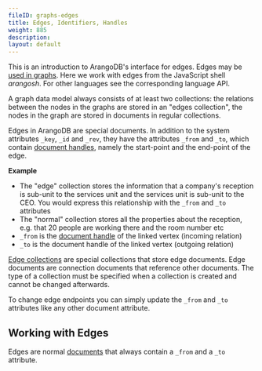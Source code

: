 ```yaml
---
fileID: graphs-edges
title: Edges, Identifiers, Handles
weight: 885
description: 
layout: default
---
```

This is an introduction to ArangoDB's interface for edges.
Edges may be [used in graphs]().
Here we work with edges from the JavaScript shell *arangosh*.
For other languages see the corresponding language API.

A graph data model always consists of at least two collections: the relations between the
nodes in the graphs are stored in an "edges collection", the nodes in the graph
are stored in documents in regular collections.

Edges in ArangoDB are special documents. In addition to the system
attributes `_key`, `_id` and `_rev`, they have the attributes `_from` and `_to`, 
which contain [document handles](../appendix/appendix-glossary#document-handle), namely the start-point and the end-point of the edge.

**Example**

- The "edge" collection stores the information that a company's reception is sub-unit to the services unit and the services unit is sub-unit to the
  CEO. You would express this relationship with the `_from` and `_to` attributes
- The "normal" collection stores all the properties about the reception, e.g. that 20 people are working there and the room number etc
- `_from` is the [document handle](../appendix/appendix-glossary#document-handle) of the linked vertex (incoming relation)
- `_to` is the document handle of the linked vertex (outgoing relation)

[Edge collections](../appendix/appendix-glossary#edge-collection) are special collections that store edge documents. Edge documents 
are connection documents that reference other documents. The type of a collection 
must be specified when a collection is created and cannot be changed afterwards.

To change edge endpoints you can simply update the `_from` and `_to` attributes
like any other document attribute.

## Working with Edges

Edges are normal [documents](../getting-started/data-modeling/documents/data-modeling-documents-document-methods#edges)
that always contain a `_from` and a `_to` attribute.
